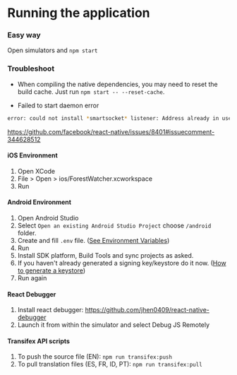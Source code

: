 # Running the application

### Easy way
Open simulators and
```npm start```

### Troubleshoot
- When compiling the native dependencies, you may need to reset the build cache. Just run `npm start -- --reset-cache`.

- Failed to start daemon error
```bash
error: could not install *smartsocket* listener: Address already in use ADB server didn't ACK * failed to start daemon *
```
https://github.com/facebook/react-native/issues/8401#issuecomment-344628512

#### iOS Environment

1. Open XCode
2. File > Open > ios/ForestWatcher.xcworkspace
3. Run

#### Android Environment

1. Open Android Studio
2. Select `Open an existing Android Studio Project` choose `/android` folder.
5. Create and fill `.env` file. ([See Environment Variables](/mobile/environment-vars.md))
4. Run
5. Install SDK platform, Build Tools and sync projects as asked.
6. If you haven't already generated a signing key/keystore do it now. ([How to generate a keystore](/mobile/environment-vars.md#application-signing))
7. Run again

#### React Debugger

1. Install react debugger: https://github.com/jhen0409/react-native-debugger
2. Launch it from within the simulator and select Debug JS Remotely

#### Transifex API scripts

1. To push the source file (EN): `npm run transifex:push`
2. To pull translation files (ES, FR, ID, PT): `npm run transifex:pull`